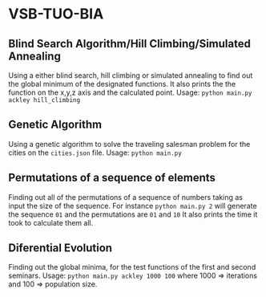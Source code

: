 # VSB-TUO-BIA

## Blind Search Algorithm/Hill Climbing/Simulated Annealing

Using a either blind search, hill climbing or simulated annealing to find out the global minimum of the designated functions. It also prints the the function on the x,y,z axis and the calculated point.
Usage: `python main.py ackley hill_climbing`

## Genetic Algorithm

Using a genetic algorithm to solve the traveling salesman problem for the cities on the `cities.json` file.
Usage: `python main.py`

## Permutations of a sequence of elements

Finding out all of the permutations of a sequence of numbers taking as input the size of the sequence.
For instance `python main.py 2` will generate the sequence `01` and the permutations are `01` and `10`
It also prints the time it took to calculate them all.

## Diferential Evolution

Finding out the global minima, for the test functions of the first and second seminars.
Usage: `python main.py ackley 1000 100` where 1000 => iterations and 100 => population size.